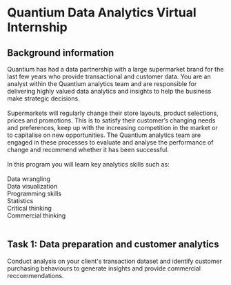 # Quantium Data Analytics Virtual Internship

## Background information
Quantium has had a data partnership with a large supermarket brand for the last few years who provide transactional and customer data. You are an analyst within the Quantium analytics team and are responsible for delivering highly valued data analytics and insights to help the business make strategic decisions.
<br>
<br>
Supermarkets will regularly change their store layouts, product selections, prices and promotions. This is to satisfy their customer’s changing needs and preferences, keep up with the increasing competition in the market or to capitalise on new opportunities. The Quantium analytics team are engaged in these processes to evaluate and analyse the performance of change and recommend whether it has been successful.
<br>
<br>
In this program you will learn key analytics skills such as:
<br>
<br>
Data wrangling<br>
Data visualization<br>
Programming skills<br>
Statistics<br>
Critical thinking<br>
Commercial thinking<br>
<br>
## Task 1: Data preparation and customer analytics <br>

Conduct analysis on your client's transaction dataset and identify customer purchasing behaviours to generate insights and provide commercial reccommendations.
